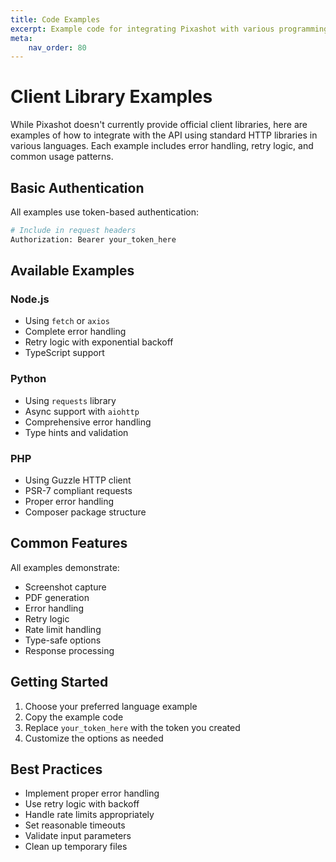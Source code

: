 ```yaml
---
title: Code Examples
excerpt: Example code for integrating Pixashot with various programming languages
meta:
    nav_order: 80
---
```


# Client Library Examples

While Pixashot doesn't currently provide official client libraries, here are examples of how to integrate with the API using standard HTTP libraries in various languages. Each example includes error handling, retry logic, and common usage patterns.

## Basic Authentication

All examples use token-based authentication:

```bash
# Include in request headers
Authorization: Bearer your_token_here
```

## Available Examples

### Node.js
- Using `fetch` or `axios`
- Complete error handling
- Retry logic with exponential backoff
- TypeScript support

### Python
- Using `requests` library
- Async support with `aiohttp`
- Comprehensive error handling
- Type hints and validation

### PHP
- Using Guzzle HTTP client
- PSR-7 compliant requests
- Proper error handling
- Composer package structure

## Common Features

All examples demonstrate:
- Screenshot capture
- PDF generation
- Error handling
- Retry logic
- Rate limit handling
- Type-safe options
- Response processing

## Getting Started

1. Choose your preferred language example
2. Copy the example code
3. Replace `your_token_here` with the token you created
4. Customize the options as needed

## Best Practices

- Implement proper error handling
- Use retry logic with backoff
- Handle rate limits appropriately
- Set reasonable timeouts
- Validate input parameters
- Clean up temporary files